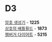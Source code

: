 # D3
[암호 생성기](https://github.com/wayandway/algorithms-cpp/blob/master/SWEA/D3/1225.cpp) - **1225** <br>
[상호의 배틀필드](https://github.com/wayandway/algorithms-cpp/blob/master/SWEA/D3/1873.cpp) - **1873** <br>
[햄버거 다이어트](https://github.com/wayandway/algorithms-cpp/blob/master/SWEA/D3/5215.cpp) - **5215** <br>